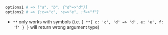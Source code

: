 ```ruby
options1 # => ["a", "b", {"d"=>"d"}]
options2 # => {:c=>"c", :e=>"e", :f=>"f"}
```
 - `**` only works with symbols (i.e. `{ **{ c: 'c', 'd' => 'd', e: 'e', f: 'f' } }` will return wrong argument type)
